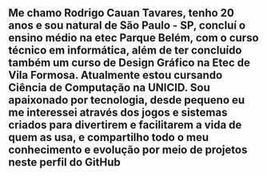 ## Me chamo Rodrigo Cauan Tavares, tenho 20 anos e sou natural de São Paulo - SP, concluí o ensino médio na etec Parque Belém, com o curso técnico em informática, além de ter concluído também um curso de Design Gráfico na Etec de Vila Formosa. Atualmente estou cursando Ciência de Computação na UNICID. Sou apaixonado por tecnologia, desde pequeno eu me interessei através dos jogos e sistemas criados para divertirem e facilitarem a vida de quem as usa, e compartilho todo o meu conhecimento e evolução por meio de projetos neste perfil do GitHub

